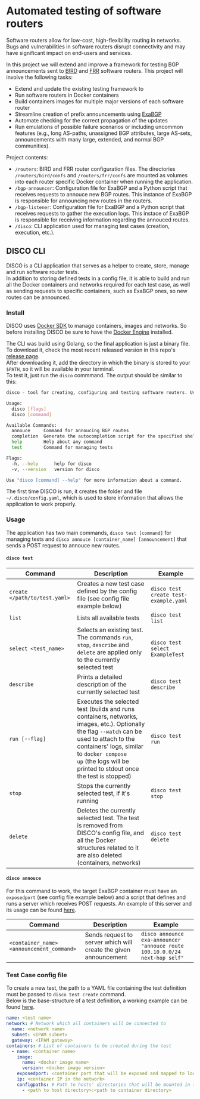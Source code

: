 # Automated testing of software routers

Software routers allow for low-cost, high-flexibility routing in networks. Bugs and vulnerabilities in software routers disrupt connectivity and may have significant impact on end-users and services.

In this project we will extend and improve a framework for testing BGP announcements sent to [BIRD](https://github.com/CZ-NIC/bird) and [FRR](https://github.com/FRRouting/frr) software routers. This project will involve the following tasks:

- Extend and update the existing testing framework to
- Run software routers in Docker containers
- Build containers images for multiple major versions of each software router
- Streamline creation of prefix announcements using [ExaBGP](https://github.com/Exa-Networks/exabgp)
- Automate checking for the correct propagation of the updates
- Run emulations of possible failure scenarios or including uncommon features (e.g., long AS-paths, unassigned BGP attributes, large AS-sets, announcements with many large, extended, and normal BGP communities).

Project contents:

- `/routers`: BIRD and FRR router configuration files. The directories `/routers/bird/confs` and `/routers/frr/confs` are mounted
as volumes into each router specific Docker container when running the application.  
- `/bgp-announcer`: Configuration file for ExaBGP and a Python script that receives requests to annouce new BGP routes.
This instance of ExaBGP is responsible for announcing new routes in the routers.
- `/bgp-listener`: Configuration file for ExaBGP and a Python script that receives requests to gather the execution logs.
This instace of ExaBGP is responsible for receiving information regarding the annouced routes.
- `/disco`: CLI application used for managing test cases (creation, execution, etc.).

## DISCO CLI

DISCO is a CLI application that serves as a helper to create, store, manage and run software router tests.  
In addition to storing defined tests in a config file, it is able to build and run all the Docker containers and networks required for each test case,
as well as sending requests to specific containers, such as ExaBGP ones, so new routes can be announced.

### Install

DISCO uses [Docker SDK](https://docs.docker.com/engine/api/sdk/) to manage containers, images and networks.
So before installing DISCO be sure to have the [Docker Engine](https://docs.docker.com/engine/install/) installed.  

The CLI was build using Golang, so the final application is just a binary file. To download it, check the most recent released version in this repo's [release page](https://github.com/hfscheid/ai-project/releases).  
After downloading it, add the directory in which the binary is stored to your `$PATH`, so it will be available in your terminal.  
To test it, just run the `disco` commmand. The output should be similar to this:

```sh
disco - tool for creating, configuring and testing software routers. Use 'disco help' to list all available commands

Usage:
  disco [flags]
  disco [command]

Available Commands:
  annouce     Command for annoucing BGP routes
  completion  Generate the autocompletion script for the specified shell
  help        Help about any command
  test        Command for managing tests

Flags:
  -h, --help      help for disco
  -v, --version   version for disco

Use "disco [command] --help" for more information about a command.
```

The first time DISCO is run, it creates the folder and file `~/.disco/config.yaml`, which is used to store information that allows the application to work properly.  

### Usage

The application has two main commands, `disco test [command]` for managing tests and `disco annouce [container_name] [announcement]` that sends a POST request to annouce new routes.  

#### `disco test`

| Command                       | Description                                                                                                                                                                                                                                                | Example                               |
| ----------------------------- | ---------------------------------------------------------------------------------------------------------------------------------------------------------------------------------------------------------------------------------------------------------- | ------------------------------------- |
| `create </path/to/test.yaml>` | Creates a new test case defined by the config file (see config file example below)                                                                                                                                                                         | `disco test create test-example.yaml` |
| `list`                        | Lists all available tests                                                                                                                                                                                                                                  | `disco test list`                     |
| `select <test_name>`          | Selects an existing test. The commands `run`, `stop`, `describe` and `delete` are applied only to the currently selected test                                                                                                                              | `disco test select ExampleTest`       |
| `describe`                    | Prints a detailed description of the currently selected test                                                                                                                                                                                               | `disco test describe`                 |
| `run [--flag]`                | Executes the selected test (builds and runs containers, networks, images, etc.). Optionally the flag `--watch` can be used to attach to the containers' logs, similar to `docker compose up` (the logs will be printed to stdout once the test is stopped) | `disco test run`                      |
| `stop`                        | Stops the currently selected test, if it's running                                                                                                                                                                                                         | `disco test stop`                     |
| `delete`                      | Deletes the currently selected test. The test is removed from DISCO's config file, and all the Docker structures related to it are also deleted (containers, networks)                                                                                     | `disco test delete`                   |

#### `disco annouce`

For this command to work, the target ExaBGP container must have an `exposedport` (see config file example below) and a script that defines and runs a server which receives
POST requests. An example of this server and its usage can be found [here](https://github.com/hfscheid/ai-project/tree/master/bgp-announcer).  

| Command                                     | Description                                                      | Example                                                                    |
| ------------------------------------------- | ---------------------------------------------------------------- | -------------------------------------------------------------------------- |
| `<container_name> <announcement_command>` | Sends request to server which will create the given announcement | `disco announce exa-announcer "annouce route 100.10.0.0/24 next-hop self"` |

### Test Case config file

To create a new test, the path to a YAML file containing the test definition must be passed to `disco test create` command.  
Below is the base-structure of a test definition, a working example can be found [here](https://github.com/hfscheid/ai-project/tree/master/test-example.yaml).

```yaml
name: <test name>
network: # Network which all containers will be connected to
  name: <network name>
  subnet: <IPAM subnet>
  gateway: <IPAM gateway>
containers: # List of containers to be created during the test
  - name: <container name>
    image:
      name: <docker image name>
      version: <docker image version>
    exposedport: <container port that will be exposed and mapped to localhost>
    ip: <container IP in the network>
    configpaths: # Path to hosts' directories that will be mounted in the container
      - <path to host directory>:<path to container directory>
```
